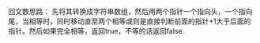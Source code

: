回文数思路：
先将其转换成字符串数组，然后用两个指针一个指向头，一个指向尾，当相等时，同时移动直至两个相等或则是直接判断前面的指针+1大于后面的指针。然后如果完全相等，返回true，不等的话返回false.